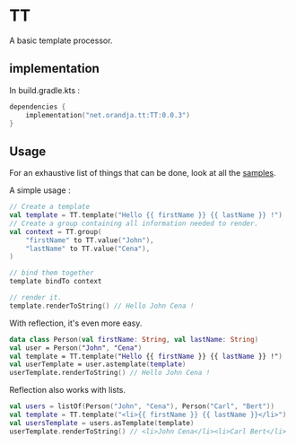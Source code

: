 # TT

A basic template processor.

## implementation

In build.gradle.kts :

```kotlin
dependencies {
    implementation("net.orandja.tt:TT:0.0.3")
}
```

## Usage

For an exhaustive list of things that can be done, look at all the [samples](./sample/src/main/kotlin/net/orandja/tt/sample).

A simple usage :

```kotlin
// Create a template 
val template = TT.template("Hello {{ firstName }} {{ lastName }} !")
// Create a group containing all information needed to render.
val context = TT.group(
    "firstName" to TT.value("John"),
    "lastName" to TT.value("Cena"),
)

// bind them together
template bindTo context

// render it.
template.renderToString() // Hello John Cena !
```

With reflection, it's even more easy.

```kotlin
data class Person(val firstName: String, val lastName: String)
val user = Person("John", "Cena")
val template = TT.template("Hello {{ firstName }} {{ lastName }} !")
val userTemplate = user.astemplate(template)
userTemplate.renderToString() // Hello John Cena !
```

Reflection also works with lists.

```kotlin
val users = listOf(Person("John", "Cena"), Person("Carl", "Bert"))
val template = TT.template("<li>{{ firstName }} {{ lastName }}</li>")
val usersTemplate = users.asTemplate(template)
userTemplate.renderToString() // <li>John Cena</li><li>Carl Bert</li>
```